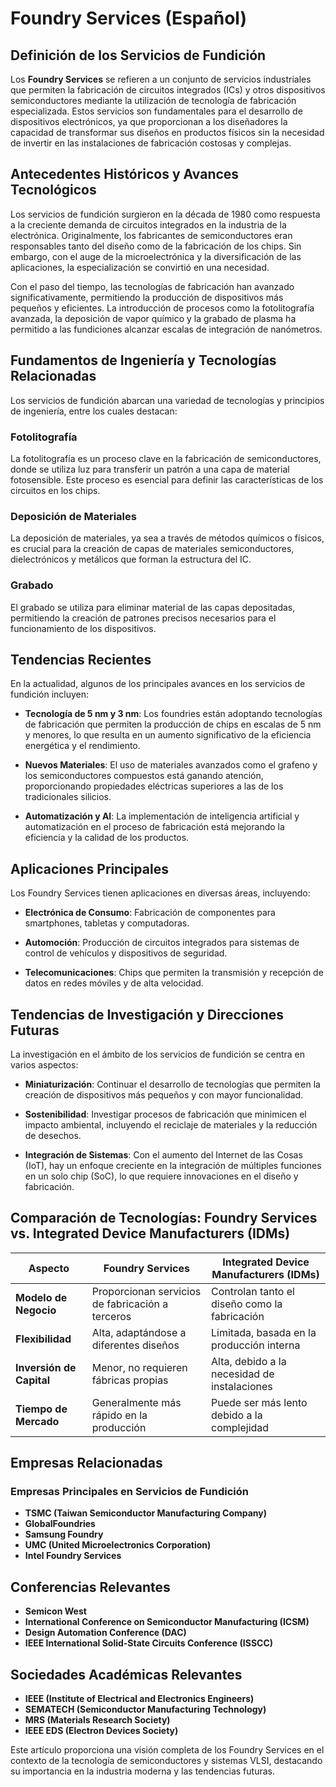 # Foundry Services (Español)

## Definición de los Servicios de Fundición

Los **Foundry Services** se refieren a un conjunto de servicios industriales que permiten la fabricación de circuitos integrados (ICs) y otros dispositivos semiconductores mediante la utilización de tecnología de fabricación especializada. Estos servicios son fundamentales para el desarrollo de dispositivos electrónicos, ya que proporcionan a los diseñadores la capacidad de transformar sus diseños en productos físicos sin la necesidad de invertir en las instalaciones de fabricación costosas y complejas.

## Antecedentes Históricos y Avances Tecnológicos

Los servicios de fundición surgieron en la década de 1980 como respuesta a la creciente demanda de circuitos integrados en la industria de la electrónica. Originalmente, los fabricantes de semiconductores eran responsables tanto del diseño como de la fabricación de los chips. Sin embargo, con el auge de la microelectrónica y la diversificación de las aplicaciones, la especialización se convirtió en una necesidad.

Con el paso del tiempo, las tecnologías de fabricación han avanzado significativamente, permitiendo la producción de dispositivos más pequeños y eficientes. La introducción de procesos como la fotolitografía avanzada, la deposición de vapor químico y la grabado de plasma ha permitido a las fundiciones alcanzar escalas de integración de nanómetros.

## Fundamentos de Ingeniería y Tecnologías Relacionadas

Los servicios de fundición abarcan una variedad de tecnologías y principios de ingeniería, entre los cuales destacan:

### Fotolitografía

La fotolitografía es un proceso clave en la fabricación de semiconductores, donde se utiliza luz para transferir un patrón a una capa de material fotosensible. Este proceso es esencial para definir las características de los circuitos en los chips.

### Deposición de Materiales

La deposición de materiales, ya sea a través de métodos químicos o físicos, es crucial para la creación de capas de materiales semiconductores, dielectrónicos y metálicos que forman la estructura del IC.

### Grabado

El grabado se utiliza para eliminar material de las capas depositadas, permitiendo la creación de patrones precisos necesarios para el funcionamiento de los dispositivos.

## Tendencias Recientes

En la actualidad, algunos de los principales avances en los servicios de fundición incluyen:

- **Tecnología de 5 nm y 3 nm**: Los foundries están adoptando tecnologías de fabricación que permiten la producción de chips en escalas de 5 nm y menores, lo que resulta en un aumento significativo de la eficiencia energética y el rendimiento.
  
- **Nuevos Materiales**: El uso de materiales avanzados como el grafeno y los semiconductores compuestos está ganando atención, proporcionando propiedades eléctricas superiores a las de los tradicionales silicios.

- **Automatización y AI**: La implementación de inteligencia artificial y automatización en el proceso de fabricación está mejorando la eficiencia y la calidad de los productos.

## Aplicaciones Principales

Los Foundry Services tienen aplicaciones en diversas áreas, incluyendo:

- **Electrónica de Consumo**: Fabricación de componentes para smartphones, tabletas y computadoras.

- **Automoción**: Producción de circuitos integrados para sistemas de control de vehículos y dispositivos de seguridad.

- **Telecomunicaciones**: Chips que permiten la transmisión y recepción de datos en redes móviles y de alta velocidad.

## Tendencias de Investigación y Direcciones Futuras

La investigación en el ámbito de los servicios de fundición se centra en varios aspectos:

- **Miniaturización**: Continuar el desarrollo de tecnologías que permiten la creación de dispositivos más pequeños y con mayor funcionalidad.
  
- **Sostenibilidad**: Investigar procesos de fabricación que minimicen el impacto ambiental, incluyendo el reciclaje de materiales y la reducción de desechos.

- **Integración de Sistemas**: Con el aumento del Internet de las Cosas (IoT), hay un enfoque creciente en la integración de múltiples funciones en un solo chip (SoC), lo que requiere innovaciones en el diseño y fabricación.

## Comparación de Tecnologías: Foundry Services vs. Integrated Device Manufacturers (IDMs)

| **Aspecto**              | **Foundry Services**                              | **Integrated Device Manufacturers (IDMs)**       |
|-------------------------|--------------------------------------------------|-------------------------------------------------|
| **Modelo de Negocio**   | Proporcionan servicios de fabricación a terceros | Controlan tanto el diseño como la fabricación    |
| **Flexibilidad**        | Alta, adaptándose a diferentes diseños            | Limitada, basada en la producción interna        |
| **Inversión de Capital**| Menor, no requieren fábricas propias              | Alta, debido a la necesidad de instalaciones     |
| **Tiempo de Mercado**   | Generalmente más rápido en la producción         | Puede ser más lento debido a la complejidad     |

## Empresas Relacionadas

### Empresas Principales en Servicios de Fundición

- **TSMC (Taiwan Semiconductor Manufacturing Company)**
- **GlobalFoundries**
- **Samsung Foundry**
- **UMC (United Microelectronics Corporation)**
- **Intel Foundry Services**

## Conferencias Relevantes

- **Semicon West**
- **International Conference on Semiconductor Manufacturing (ICSM)**
- **Design Automation Conference (DAC)**
- **IEEE International Solid-State Circuits Conference (ISSCC)**

## Sociedades Académicas Relevantes

- **IEEE (Institute of Electrical and Electronics Engineers)**
- **SEMATECH (Semiconductor Manufacturing Technology)**
- **MRS (Materials Research Society)**
- **IEEE EDS (Electron Devices Society)**

Este artículo proporciona una visión completa de los Foundry Services en el contexto de la tecnología de semiconductores y sistemas VLSI, destacando su importancia en la industria moderna y las tendencias futuras.